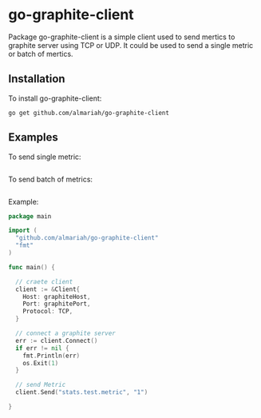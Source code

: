 go-graphite-client
===============

Package go-graphite-client is a simple client used to send mertics to graphite server using TCP or UDP.
It could be used to send a single metric or batch of mertics.

## Installation

To install go-graphite-client:
```
go get github.com/almariah/go-graphite-client
```
## Examples

To send single metric:
```go
```

To send batch of metrics:
```go
```

Example:

```go
package main

import (
  "github.com/almariah/go-graphite-client"
  "fmt"
)

func main() {

  // craete client
  client := &Client{
    Host: graphiteHost,
    Port: graphitePort,
    Protocol: TCP,
  }

  // connect a graphite server
  err := client.Connect()
  if err != nil {
    fmt.Println(err)
    os.Exit(1)
  }

  // send Metric
  client.Send("stats.test.metric", "1")         

}
```
